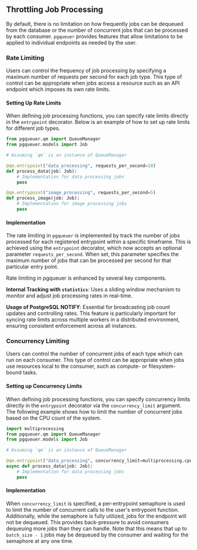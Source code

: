 ## Throttling Job Processing

By default, there is no limitation on how frequently jobs can be dequeued from the database or the number of concurrent jobs that can be processed by each consumer. `pgqueuer` provides features that allow limitations to be applied to individual endpoints as needed by the user.

### Rate Limiting

Users can control the frequency of job processing by specifying a maximum number of requests per second for each job type. This type of control can be appropriate when jobs access a resource such as an API endpoint which imposes its own rate limits.

#### Setting Up Rate Limits

When defining job processing functions, you can specify rate limits directly in the `entrypoint` decorator. Below is an example of how to set up rate limits for different job types.

```python
from pgqueuer.qm import QueueManager
from pgqueuer.models import Job

# Assuming `qm` is an instance of QueueManager

@qm.entrypoint("data_processing", requests_per_second=10)
def process_data(job: Job):
    # Implementation for data processing jobs
    pass

@qm.entrypoint("image_processing", requests_per_second=5)
def process_image(job: Job):
    # Implementation for image processing jobs
    pass
```

#### Implementation

The rate limiting in `pgqueuer` is implemented by track the number of jobs processed for each registered entrypoint within a specific timeframe. This is achieved using the `entrypoint` decorator, which now accepts an optional parameter `requests_per_second`. When set, this parameter specifies the maximum number of jobs that can be processed per second for that particular entry point.

Rate limiting in pgqueuer is enhanced by several key components.

**Internal Tracking with `statistics`**: Uses a sliding window mechanism to monitor and adjust job processing rates in real-time.

**Usage of PostgreSQL NOTIFY**: Essential for broadcasting job count updates and controlling rates. This feature is particularly important for syncing rate limits across multiple workers in a distributed environment, ensuring consistent enforcement across all instances.


### Concurrency Limiting

Users can control the number of concurrent jobs of each type which can run on each consumer. This type of control can be appropriate when jobs use resources local to the consumer, such as compute- or filesystem-bound tasks.


#### Setting up Concurrency Limits

When defining job processing functions, you can specify concurrency limits directly in the `entrypoint` decorator via the `concurrency_limit` argument. The following example shows how to limit the number of concurrent jobs based on the CPU count of the system.

```python
import multiprocessing
from pgqueuer.qm import QueueManager
from pgqueuer.models import Job

# Assuming `qm` is an instance of QueueManager

@qm.entrypoint("data_processing", concurrency_limit=multiprocessing.cpu_count())
async def process_data(job: Job):
    # Implementation for data processing jobs
    pass
```

#### Implementation

When `concurrency_limit` is specified, a per-entrypoint semaphore is used to limit the number of concurrent calls to the user's entrypoint function. Additionally, while the semaphore is fully utilized, jobs for the endpoint will not be dequeued. This provides back-pressure to avoid consumers dequeuing more jobs than they can handle. Note that this means that up to `batch_size - 1` jobs may be dequeued by the consumer and waiting for the semaphore at any one time.
